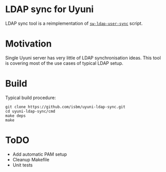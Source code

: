 # LDAP sync for Uyuni

LDAP sync tool is a reimplementation of
[`sw-ldap-user-sync`](https://github.com/uyuni-project/uyuni/blob/master/utils/sw-ldap-user-sync)
script.

# Motivation

Single Uyuni server has very little of LDAP synchronisation
ideas. This tool is covering most of the use cases of typical LDAP
setup.

# Build

Typical build procedure:

	git clone https://github.com/isbm/uyuni-ldap-sync.git
	cd uyuni-ldap-sync/cmd
	make deps
	make

# ToDO

- Add automatic PAM setup
- Cleanup Makefile
- Unit tests
